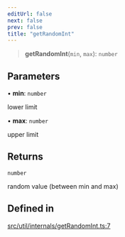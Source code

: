 ```yaml
---
editUrl: false
next: false
prev: false
title: "getRandomInt"
---
```


> **getRandomInt**(`min`, `max`): `number`

## Parameters

• **min**: `number`

lower limit

• **max**: `number`

upper limit

## Returns

`number`

random value (between min and max)

## Defined in

[src/util/internals/getRandomInt.ts:7](https://github.com/fabricjs/fabric.js/blob/8748628df7e9de00ba77413bfc3ad9e9fe9d4f30/src/util/internals/getRandomInt.ts#L7)
